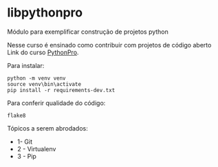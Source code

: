 # libpythonpro
Módulo para exemplificar construção de projetos python

Nesse curso é ensinado como contribuir com projetos de código aberto
Link do curso [PythonPro](https://www.python.pro.br/).

Para instalar:

```console
python -m venv venv
source venv\bin\activate
pip install -r requirements-dev.txt
```

Para conferir qualidade do código:

```console
flake8
```

Tópicos a serem abrodados:

* 1- Git
* 2 - Virtualenv
* 3 - Pip